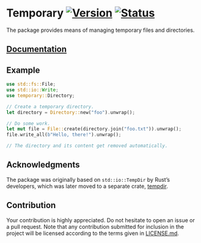 # Temporary [![Version][version-img]][version-url] [![Status][status-img]][status-url]

The package provides means of managing temporary files and directories.

## [Documentation][documentation]

## Example

```rust
use std::fs::File;
use std::io::Write;
use temporary::Directory;

// Create a temporary directory.
let directory = Directory::new("foo").unwrap();

// Do some work.
let mut file = File::create(directory.join("foo.txt")).unwrap();
file.write_all(b"Hello, there!").unwrap();

// The directory and its content get removed automatically.
```

## Acknowledgments

The package was originally based on `std::io::TempDir` by Rust’s developers,
which was later moved to a separate crate,
[tempdir](https://github.com/rust-lang/tempdir).

## Contribution

Your contribution is highly appreciated. Do not hesitate to open an issue or a
pull request. Note that any contribution submitted for inclusion in the project
will be licensed according to the terms given in [LICENSE.md](LICENSE.md).

[documentation]: https://docs.rs/temporary
[status-img]: https://travis-ci.org/stainless-steel/temporary.svg?branch=master
[status-url]: https://travis-ci.org/stainless-steel/temporary
[version-img]: https://img.shields.io/crates/v/temporary.svg
[version-url]: https://crates.io/crates/temporary
